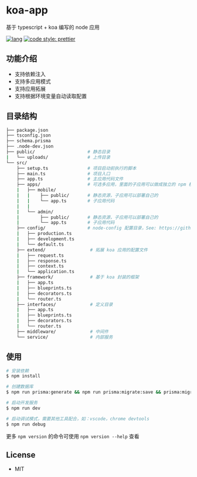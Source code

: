 # koa-app

基于 typescript + koa 编写的 node 应用

[![lang](https://img.shields.io/badge/lang-typescript-informational)](https://www.typescriptlang.org/)
[![code style: prettier](https://img.shields.io/badge/code_style-prettier-ff69b4.svg?style=flat-square)](https://github.com/prettier/prettier)

## 功能介绍

* 支持依赖注入
* 支持多应用模式
* 支持应用拓展
* 支持根据环境变量自动读取配置

## 目录结构

```bash
├── package.json
├── tsconfig.json
├── schema.prisma
├── .node-dev.json
├── public/                    # 静态目录
|   └── uploads/               # 上传目录
└── src/
    ├── setup.ts               # 项目启动前执行的脚本
    ├── main.ts                # 项目入口
    ├── app.ts                 # 主应用代码文件
    ├── apps/                  # 可选多应用，里面的子应用可以做成独立的 npm 模块，然后引入   
    |   ├── mobile/  
    |   |    ├── public/       # 静态资源，子应用可以部署自己的
    |   |    └── app.ts        # 子应用代码
    |   |
    |   └── admin/  
    |        ├── public/       # 静态资源，子应用可以部署自己的
    |        └── app.ts        # 子应用代码
    ├── config/                # node-config 配置目录，See: https://github.com/lorenwest/node-config/wiki/Configuration-Files
    |   ├── production.ts
    |   ├── development.ts
    |   └── default.ts
    ├── extend/                 # 拓展 koa 应用的配置文件
    |   ├── request.ts
    |   ├── response.ts
    |   ├── context.ts
    |   └── application.ts
    ├── framework/              # 基于 koa 封装的框架
    |   ├── app.ts
    |   ├── blueprints.ts
    |   ├── decorators.ts
    |   └── router.ts
    ├── interfaces/             # 定义目录
    |   ├── app.ts
    |   ├── blueprints.ts
    |   ├── decorators.ts
    |   └── router.ts
    ├── middleware/             # 中间件
    └── service/                # 内部服务
```

## 使用

```bash
# 安装依赖
$ npm install

# 创建数据库
$ npm run prisma:generate && npm run prisma:migrate:save && prisma:migrate:up

# 启动开发服务
$ npm run dev

# 启动调试模式，需要其他工具配合，如：vscode，chrome devtools
$ npm run debug
```

更多 `npm version` 的命令可使用 `npm version --help` 查看

## License

* MIT
